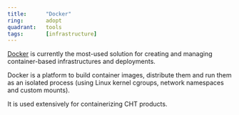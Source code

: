 ```yaml
---
title:      "Docker"
ring:       adopt
quadrant:   tools
tags:       [infrastructure]
---
```

<a href="https://www.docker.com/">Docker</a> is currently the most-used solution for creating and managing container-based infrastructures and deployments.

Docker is a platform to build container images, distribute them and run them as an isolated process (using Linux kernel cgroups, network namespaces and custom mounts).

It is used extensively for containerizing CHT products.